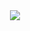 <div align="center"><img src="https://tenor.com/en-GB/view/south-park-cartman-eric-cartman-kyle-broflovski-south-park-kyle-gif-13323998456041315699.gif"</div> 
